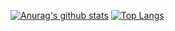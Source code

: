 [![Anurag's github stats](https://github-readme-stats.vercel.app/api?username=ArkinSolomon&theme=vue-dark)](https://github.com/anuraghazra/github-readme-stats)
[![Top Langs](https://github-readme-stats.vercel.app/api/top-langs/?username=ArkinSolomon&theme=vue-dark&layout=compact)](https://github.com/anuraghazra/github-readme-stats)
